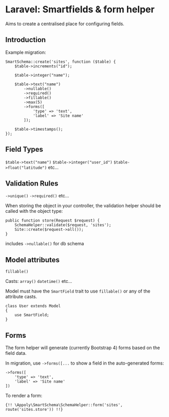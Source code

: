 # Laravel: Smartfields & form helper

Aims to create a centralised place for configuring fields.


## Introduction

Example migration:
```
SmartSchema::create('sites', function ($table) {
    $table->increments("id");

    $table->integer("name");

    $table->text("name")
        ->nullable()
        ->required()
        ->fillable()
        ->max(5)
        ->forms([
            'type' => 'text',
            'label' => 'Site name'
        ]);

    $table->timestamps();
});
```

## Field Types
`$table->text("name")`
`$table->integer("user_id")`
`$table->float("latitude")` etc...

## Validation Rules
`->unique()`
`->required()` etc...

When storing the object in your controller, the validation helper should be called with the object type:
```
public function store(Request $request) {
    SchemaHelper::validate($request, 'sites');
    Site::create($request->all());
}
```

includes `->nullable()` for db schema

## Model attributes
`fillable()`

Casts:
`array()`
`datetime()` etc...


Model must have the `SmartField` trait to use `fillable()` or any of the attribute casts.
```
class User extends Model
{
    use SmartField;
}

```

## Forms
The form helper will generate (currently Bootstrap 4) forms based on the field data.

In migration, use `->forms([...` to show a field in the auto-generated forms:
```
->forms([
    'type' => 'text',
    'label' => 'Site name'
])
```

To render a form:
```
{!! \Appoly\SmartSchema\SchemaHelper::form('sites', route('sites.store')) !!}
```

